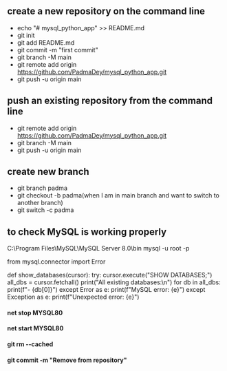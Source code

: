 ## create a new repository on the command line
- echo "# mysql_python_app" >> README.md
- git init
- git add README.md
- git commit -m "first commit"
- git branch -M main
- git remote add origin https://github.com/PadmaDey/mysql_python_app.git
- git push -u origin main



## push an existing repository from the command line
- git remote add origin https://github.com/PadmaDey/mysql_python_app.git
- git branch -M main
- git push -u origin main


## create new branch
- git branch padma
- git checkout -b padma(when I am in main branch and want to switch to another branch)
- git switch -c padma

## to check MySQL  is working properly
C:\Program Files\MySQL\MySQL Server 8.0\bin
mysql -u root -p

from mysql.connector import Error

def show_databases(cursor):
    try:
        cursor.execute("SHOW DATABASES;")
        all_dbs = cursor.fetchall()
        print("All existing databases:\n")
        for db in all_dbs:
            print(f"- {db[0]}")
    except Error as e:
        print(f"MySQL error: {e}")
    except Exception as e:
        print(f"Unexpected error: {e}")


#### net stop MYSQL80
#### net start MYSQL80

#### git rm --cached <file>
#### git commit -m "Remove <file> from repository"
